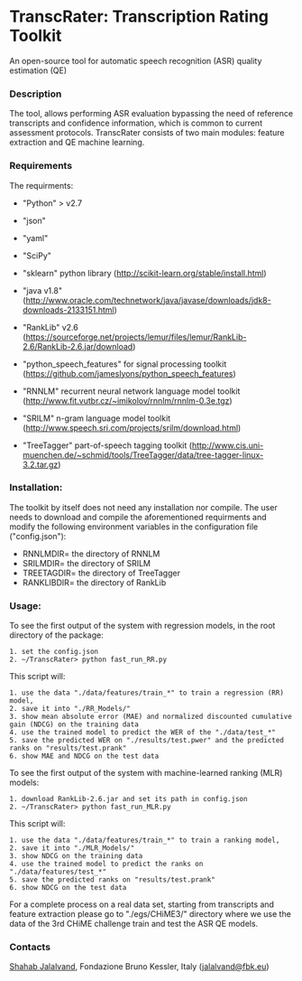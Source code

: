 # TranscRater: Transcription Rating Toolkit
An open-source tool for  automatic speech recognition (ASR) quality estimation (QE)

### Description
The tool, allows performing ASR evaluation bypassing the need of reference transcripts and confidence information, which is common to current assessment protocols.
TranscRater consists of two main modules: feature extraction and QE machine learning. 

### Requirements
The requirments:
- "Python" > v2.7
- "json"
- "yaml"
- "SciPy" 
- "sklearn" python library (http://scikit-learn.org/stable/install.html)
- "java v1.8" (http://www.oracle.com/technetwork/java/javase/downloads/jdk8-downloads-2133151.html)
- "RankLib" v2.6 (https://sourceforge.net/projects/lemur/files/lemur/RankLib-2.6/RankLib-2.6.jar/download)

- "python\_speech\_features" for signal processing toolkit (https://github.com/jameslyons/python_speech_features)
- "RNNLM" recurrent neural network language model toolkit (http://www.fit.vutbr.cz/~imikolov/rnnlm/rnnlm-0.3e.tgz)
- "SRILM" n-gram language model toolkit (http://www.speech.sri.com/projects/srilm/download.html)
- "TreeTagger" part-of-speech tagging toolkit (http://www.cis.uni-muenchen.de/~schmid/tools/TreeTagger/data/tree-tagger-linux-3.2.tar.gz)

### Installation:
The toolkit by itself does not need any installation nor compile. The user needs to download and compile the aforementioned requirments and modify the following environment variables in the configuration file ("config.json"):

- RNNLMDIR= the directory of RNNLM
- SRILMDIR= the directory of SRILM
- TREETAGDIR= the directory of TreeTagger
- RANKLIBDIR= the directory of RankLib

### Usage:
To see the first output of the system with regression models, in the root directory of the package:
```
1. set the config.json
2. ~/TranscRater> python fast_run_RR.py
```

This script will:
```
1. use the data "./data/features/train_*" to train a regression (RR) model,
2. save it into "./RR_Models/"
3. show mean absolute error (MAE) and normalized discounted cumulative gain (NDCG) on the training data
4. use the trained model to predict the WER of the "./data/test_*"
5. save the predicted WER on "./results/test.pwer" and the predicted ranks on "results/test.prank"
6. show MAE and NDCG on the test data
```

To see the first output of the system with machine-learned ranking (MLR) models:
```
1. download RankLib-2.6.jar and set its path in config.json
2. ~/TranscRater> python fast_run_MLR.py
```

This script will:
```
1. use the data "./data/features/train_*" to train a ranking model,
2. save it into "./MLR_Models/"
3. show NDCG on the training data
4. use the trained model to predict the ranks on "./data/features/test_*"
5. save the predicted ranks on "results/test.prank"
6. show NDCG on the test data
```
For a complete process on a real data set, starting from transcripts and feature extraction please go to "./egs/CHiME3/" directory where we use the data of the 3rd CHiME challenge train and test the ASR QE models. 

### Contacts
[Shahab Jalalvand](https://hlt-mt.fbk.eu/people/profile/jalalvand), Fondazione Bruno Kessler, Italy (jalalvand@fbk.eu)


